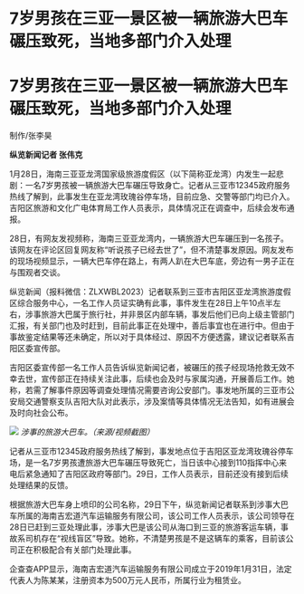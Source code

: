 # 7岁男孩在三亚一景区被一辆旅游大巴车碾压致死，当地多部门介入处理

# 7岁男孩在三亚一景区被一辆旅游大巴车碾压致死，当地多部门介入处理

制作/张李昊

**纵览新闻记者 张伟克**

1月28日，海南三亚亚龙湾国家级旅游度假区（以下简称亚龙湾）内发生一起悲剧：一名7岁男孩被一辆旅游大巴车碾压导致身亡。记者从三亚市12345政府服务热线了解到，此事发生在亚龙湾玫瑰谷停车场，目前应急、交警等部门均已介入。吉阳区旅游和文化广电体育局工作人员表示，具体情况正在调查中，后续会发布通报。

28日，有网友发视频称，海南三亚亚龙湾内，一辆旅游大巴车碾压到一名孩子。该网友在评论区回复网友称“听说孩子已经去世了”，但不清楚事发原因。网友发布的现场视频显示，一辆大巴车停在路上，有两人趴在大巴车底，旁边有一男子正在与围观者交谈。

纵览新闻（报料微信：ZLXWBL2023）记者联系到三亚市吉阳区亚龙湾旅游度假区综合服务中心，一名工作人员证实确有此事，事件发生在28日上午10点半左右，涉事旅游大巴属于旅行社，并非景区内部车辆，事发后他们已向上级主管部门汇报，有关部门也及时赶到，目前此事正在处理中，善后事宜也在进行中。但由于事故鉴定结果等还未确定，所以对于具体经过、原因不方便透露，建议记者联系吉阳区委宣传部。

吉阳区委宣传部一名工作人员告诉纵览新闻记者，被碾压的孩子经现场抢救无效不幸去世，宣传部正在持续关注此事，后续也会及时与家属沟通，开展善后工作。她称，若需了解事件原因等调查处理情况需要咨询公安部门。事发地所属的三亚市公安局交通警察支队吉阳大队对此表示，涉及案情等具体情况无法告知，如有进展会及时向社会公布。

![](https://inews.gtimg.com/om_bt/OIzfJS-4wi3L7lQECwhTXzPZ8bVrVmV8DyYlylj_LddpoAA/1000)
_涉事的旅游大巴车。（来源/视频截图）_

记者从三亚市12345政府服务热线了解到，事发地点位于吉阳区亚龙湾玫瑰谷停车场，是一名7岁男孩遭旅游大巴车碾压导致死亡，当日该中心接到110指挥中心来电后紧急通知了吉阳区政府等部门。29日，工作人员表示，目前还没有接到后续处理结果的反馈。

根据旅游大巴车身上喷印的公司名称，29日下午，纵览新闻记者联系到涉事大巴车所属的海南吉宏道汽车运输服务有限公司，该公司工作人员表示，该公司领导在28日已赶到三亚处理此事，涉事大巴是该公司从海口到三亚的旅游客运车辆，事故系司机存在“视线盲区”导致。她称，不清楚男孩是不是这辆车的乘客，目前该公司正在积极配合有关部门处理此事。

企查查APP显示，海南吉宏道汽车运输服务有限公司成立于2019年1月31日，法定代表人为陈某某，注册资本为500万元人民币，所属行业为租赁业。

